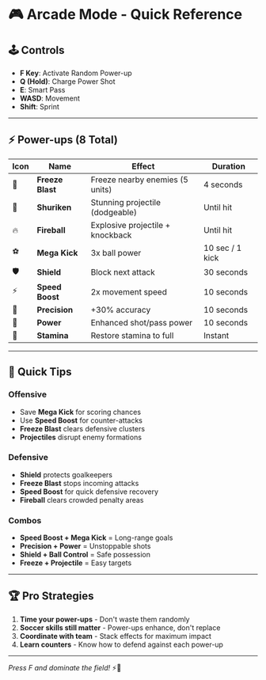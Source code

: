 # 🎮 Arcade Mode - Quick Reference

## 🕹️ **Controls**
- **F Key**: Activate Random Power-up
- **Q (Hold)**: Charge Power Shot
- **E**: Smart Pass
- **WASD**: Movement
- **Shift**: Sprint

---

## ⚡ **Power-ups (8 Total)**

| Icon | Name | Effect | Duration |
|------|------|--------|----------|
| 🧊 | **Freeze Blast** | Freeze nearby enemies (5 units) | 4 seconds |
| 🥷 | **Shuriken** | Stunning projectile (dodgeable) | Until hit |
| 🔥 | **Fireball** | Explosive projectile + knockback | Until hit |
| ⚽ | **Mega Kick** | 3x ball power | 10 sec / 1 kick |
| 🛡️ | **Shield** | Block next attack | 30 seconds |
| ⚡ | **Speed Boost** | 2x movement speed | 10 seconds |
| 🎯 | **Precision** | +30% accuracy | 10 seconds |
| 💪 | **Power** | Enhanced shot/pass power | 10 seconds |
| 🧪 | **Stamina** | Restore stamina to full | Instant |

---

## 🎯 **Quick Tips**

### **Offensive**
- Save **Mega Kick** for scoring chances
- Use **Speed Boost** for counter-attacks
- **Freeze Blast** clears defensive clusters
- **Projectiles** disrupt enemy formations

### **Defensive**
- **Shield** protects goalkeepers
- **Freeze Blast** stops incoming attacks
- **Speed Boost** for quick defensive recovery
- **Fireball** clears crowded penalty areas

### **Combos**
- **Speed Boost + Mega Kick** = Long-range goals
- **Precision + Power** = Unstoppable shots
- **Shield + Ball Control** = Safe possession
- **Freeze + Projectile** = Easy targets

---

## 🏆 **Pro Strategies**
1. **Time your power-ups** - Don't waste them randomly
2. **Soccer skills still matter** - Power-ups enhance, don't replace
3. **Coordinate with team** - Stack effects for maximum impact
4. **Learn counters** - Know how to defend against each power-up

---

*Press F and dominate the field!* ⚡🥅 